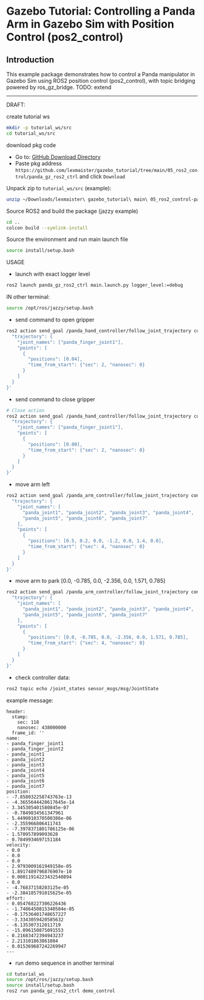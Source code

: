 # Gazebo Tutorial: Controlling a Panda Arm in Gazebo Sim with Position Control (pos2_control)

## Introduction

This example package demonstrates how to control a Panda manipulator in Gazebo Sim using ROS2 position control (pos2_control), with topic bridging powered by ros_gz_bridge. TODO: extend

---

DRAFT:

create tutorial ws

```sh
mkdir -p tutorial_ws/src
cd tutorial_ws/src
```

download pkg code

* Go to: [GitHub Download Directory](https://download-directory.github.io/)
* Paste pkg address `https://github.com/lexmaister/gazebo_tutorial/tree/main/05_ros2_control/panda_gz_ros2_ctrl` and click `Download`

Unpack zip to `tutorial_ws/src` (example):

```sh
unzip ~/Downloads/lexmaister\ gazebo_tutorial\ main\ 05_ros2_control-panda_gz_ros2_ctrl.zip -d panda_gz_ros2_ctrl
```

Source ROS2 and build the package (jazzy example)

```sh
cd ..
colcon build --symlink-install
```

Source the environment and run main launch file

```sh
source install/setup.bash
```

USAGE

* launch with exact logger level

```sh
ros2 launch panda_gz_ros2_ctrl main.launch.py logger_level:=debug
```

IN other terminal:

```sh
source /opt/ros/jazzy/setup.bash
```

* send command to open gripper

```sh
ros2 action send_goal /panda_hand_controller/follow_joint_trajectory control_msgs/action/FollowJointTrajectory '{
  "trajectory": {
    "joint_names": ["panda_finger_joint1"],
    "points": [
      {
        "positions": [0.04],
        "time_from_start": {"sec": 2, "nanosec": 0}
      }
    ]
  }
}'
```

* send command to close gripper

```sh
# Close action
ros2 action send_goal /panda_hand_controller/follow_joint_trajectory control_msgs/action/FollowJointTrajectory '{
  "trajectory": {
    "joint_names": ["panda_finger_joint1"],
    "points": [
      {
        "positions": [0.00],
        "time_from_start": {"sec": 2, "nanosec": 0}
      }
    ]
  }
}'
```

* move arm left

```sh
ros2 action send_goal /panda_arm_controller/follow_joint_trajectory control_msgs/action/FollowJointTrajectory '{
  "trajectory": {
    "joint_names": [
      "panda_joint1", "panda_joint2", "panda_joint3", "panda_joint4",
      "panda_joint5", "panda_joint6", "panda_joint7"
    ],
    "points": [
      {
        "positions": [0.5, 0.2, 0.0, -1.2, 0.0, 1.4, 0.0],
        "time_from_start": {"sec": 4, "nanosec": 0}
      }
    ]
  }
}'
```

* move arm to park [0.0, -0.785, 0.0, -2.356, 0.0, 1.571, 0.785]

```sh
ros2 action send_goal /panda_arm_controller/follow_joint_trajectory control_msgs/action/FollowJointTrajectory '{
  "trajectory": {
    "joint_names": [
      "panda_joint1", "panda_joint2", "panda_joint3", "panda_joint4",
      "panda_joint5", "panda_joint6", "panda_joint7"
    ],
    "points": [
      {
        "positions": [0.0, -0.785, 0.0, -2.356, 0.0, 1.571, 0.785],
        "time_from_start": {"sec": 4, "nanosec": 0}
      }
    ]
  }
}'
```

* check controller data:

```sh
ros2 topic echo /joint_states sensor_msgs/msg/JointState
```

example message:

```text
header:
  stamp:
    sec: 118
    nanosec: 438000000
  frame_id: ''
name:
- panda_finger_joint1
- panda_finger_joint2
- panda_joint1
- panda_joint2
- panda_joint3
- panda_joint4
- panda_joint5
- panda_joint6
- panda_joint7
position:
- -7.858032258743763e-13
- -4.3655644420617645e-14
- 3.345305401580845e-07
- -0.7849834561347961
- 5.4490010370500386e-06
- -2.355966806411743
- -7.3978371801786125e-06
- 1.570957899093628
- 0.7849934697151184
velocity:
- 0.0
- 0.0
- 0.0
- 2.9793009161949158e-05
- 1.8917489796876907e-10
- 0.00011914223432540894
- 0.0
- -4.76837158203125e-05
- -2.384185791015625e-05
effort:
- 0.054768227306226436
- -1.7486450815340504e-05
- -0.17536401748657227
- -3.3343059420585632
- -6.135307312011719
- -15.096150875091553
- 0.21683472394943237
- 2.213101863861084
- 0.015369687242269947
---
```

* run demo sequence in another terminal

```sh
cd tutorial_ws
source /opt/ros/jazzy/setup.bash
source install/setup.bash
ros2 run panda_gz_ros2_ctrl demo_control
```
